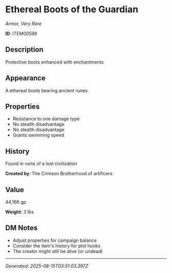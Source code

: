 # Ethereal Boots of the Guardian

*Armor, Very Rare*

**ID**: ITEM00599

## Description
Protective boots enhanced with enchantments

## Appearance
A ethereal boots bearing ancient runes

## Properties
- Resistance to one damage type
- No stealth disadvantage
- No stealth disadvantage
- Grants swimming speed



## History
Found in ruins of a lost civilization

**Created by**: The Crimson Brotherhood of artificers

## Value
44,166 gp

**Weight**: 3 lbs

## DM Notes
- Adjust properties for campaign balance
- Consider the item's history for plot hooks
- The creator might still be alive (or undead)


---
*Generated: 2025-08-15T03:51:03.397Z*
